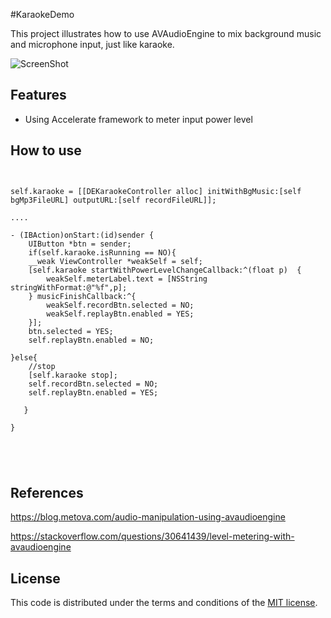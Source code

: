 #KaraokeDemo


This project illustrates how to use AVAudioEngine to mix background music and microphone input, just like karaoke.

![ScreenShot](https://raw.github.com/JagieChen/KaraokeDemo/master/KaraokeDemo/snapshot.jpg)





## Features

* Using Accelerate framework to meter input power level

## How to use
<pre><code>

self.karaoke = [[DEKaraokeController alloc] initWithBgMusic:[self bgMp3FileURL] outputURL:[self recordFileURL]];
 
....

- (IBAction)onStart:(id)sender {
    UIButton *btn = sender;
    if(self.karaoke.isRunning == NO){
    __weak ViewController *weakSelf = self;
    [self.karaoke startWithPowerLevelChangeCallback:^(float p)  {
        weakSelf.meterLabel.text = [NSString stringWithFormat:@"%f",p];
    } musicFinishCallback:^{
        weakSelf.recordBtn.selected = NO;
        weakSelf.replayBtn.enabled = YES;
    }];
    btn.selected = YES;
    self.replayBtn.enabled = NO;

}else{
    //stop
    [self.karaoke stop];
    self.recordBtn.selected = NO;
    self.replayBtn.enabled = YES;

   }

}




</code></pre>

## References
https://blog.metova.com/audio-manipulation-using-avaudioengine

https://stackoverflow.com/questions/30641439/level-metering-with-avaudioengine

## License

This code is distributed under the terms and conditions of the [MIT license](LICENSE).


 
  
